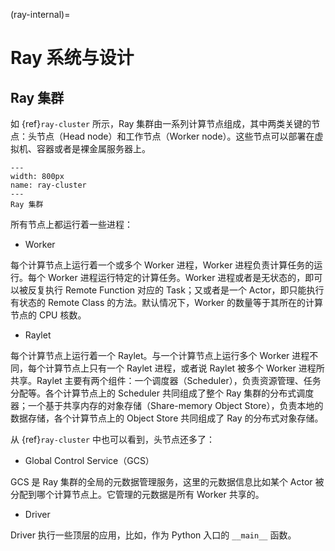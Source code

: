 (ray-internal)=
# Ray 系统与设计

## Ray 集群

如 {ref}`ray-cluster` 所示，Ray 集群由一系列计算节点组成，其中两类关键的节点：头节点（Head node）和工作节点（Worker node）。这些节点可以部署在虚拟机、容器或者是裸金属服务器上。

```{figure} ../img/ch-ray-core/ray-cluster.svg
---
width: 800px
name: ray-cluster
---
Ray 集群
```

所有节点上都运行着一些进程：

* Worker

每个计算节点上运行着一个或多个 Worker 进程，Worker 进程负责计算任务的运行。每个 Worker 进程运行特定的计算任务。Worker 进程或者是无状态的，即可以被反复执行 Remote Function 对应的 Task；又或者是一个 Actor，即只能执行有状态的 Remote Class 的方法。默认情况下，Worker 的数量等于其所在的计算节点的 CPU 核数。

* Raylet

每个计算节点上运行着一个 Raylet。与一个计算节点上运行多个 Worker 进程不同，每个计算节点上只有一个 Raylet 进程，或者说 Raylet 被多个 Worker 进程所共享。Raylet 主要有两个组件：一个调度器（Scheduler），负责资源管理、任务分配等。各个计算节点上的 Scheduler 共同组成了整个 Ray 集群的分布式调度器；一个基于共享内存的对象存储（Share-memory Object Store），负责本地的数据存储，各个计算节点上的 Object Store 共同组成了 Ray 的分布式对象存储。

从 {ref}`ray-cluster` 中也可以看到，头节点还多了：

* Global Control Service（GCS）

GCS 是 Ray 集群的全局的元数据管理服务，这里的元数据信息比如某个 Actor 被分配到哪个计算节点上。它管理的元数据是所有 Worker 共享的。

* Driver

Driver 执行一些顶层的应用，比如，作为 Python 入口的  `__main__` 函数。